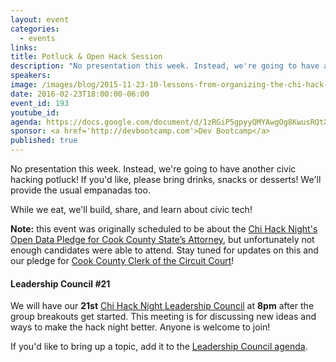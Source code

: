 ```yaml
---
layout: event
categories: 
  - events
links:
title: Potluck & Open Hack Session
description: "No presentation this week. Instead, we're going to have another civic hacking potluck! If you'd like, please bring drinks, snacks or desserts! We'll provide the usual empanadas too. While we eat, we'll build, share, and learn about civic tech!"
speakers:
image: /images/blog/2015-11-23-10-lessons-from-organizing-the-chi-hack-night/img8.jpg
date: 2016-02-23T18:00:00-06:00
event_id: 193
youtube_id: 
agenda: https://docs.google.com/document/d/1zRGiP5gpyyQMYAwgOg8KwusRQtXpklMmcjxOoW6jDRk/edit#
sponsor: <a href='http://devbootcamp.com'>Dev Bootcamp</a>
published: true
---
```


No presentation this week. Instead, we're going to have another civic hacking potluck! If you'd like, please bring drinks, snacks or desserts! We'll provide the usual empanadas too.

While we eat, we'll build, share, and learn about civic tech!

**Note:** this event was originally scheduled to be about the [Chi Hack Night's Open Data Pledge for Cook County State’s Attorney](/blog/2016/02/12/chi-hack-nights-open-data-pledge-for-cook-county-states-attorney.html), but unfortunately not enough candidates were able to attend. Stay tuned for updates on this and our pledge for [Cook County Clerk of the Circuit Court](/blog/2016/02/16/chi-hack-nights-open-data-pledge-for-cook-county-clerk-of-the-circuit-court.html)!

#### Leadership Council #21

We will have our **21st** [Chi Hack Night Leadership Council](http://chihacknight.org/leadership-council.html) at **8pm** after the group breakouts get started. This meeting is for discussing new ideas and ways to make the hack night better. Anyone is welcome to join! 

If you'd like to bring up a topic, add it to the [Leadership Council agenda](https://docs.google.com/document/d/117RqcXODfx3eSz-uOWUQ2C73Q4ILnoUdF_V646EL0Mw/edit#).